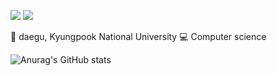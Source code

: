 <a href="https://velog.io/@whipbaek" target="_blank"><img src="https://img.shields.io/badge/whipbaek.log-1dbf73?style=flat-square&logo=Velog&logoColor=white"/></a>
<a href="" target="_blank"><img src="https://img.shields.io/badge/jibaek0513@gmail.com-EA4335?style=flat-square&logo=Gmail&logoColor=white"/></a>

📙 daegu, Kyungpook National University
💻 Computer science


![Anurag's GitHub stats](https://github-readme-stats.vercel.app/api?username=whipbaek&show_icons=true&theme=swift)

